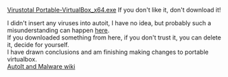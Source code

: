 [Virustotal Portable-VirtualBox_x64.exe](https://www.virustotal.com/gui/file/f2ded0b24760cbdb56e6b32693570a16547e9cf820b5a626e8669b1a5c6ece35?nocache=1) If you don't like it, don't download it!<br>

I didn't insert any viruses into autoit, I have no idea, but probably such a misunderstanding can happen [here](https://github.com/vboxme/Portable-VirtualBox/issues/93).<br>
If you downloaded something from here, if you don't trust it, you can delete it, decide for yourself.<br>
I have drawn conclusions and am finishing making changes to portable virtualbox.<br>
[AutoIt and Malware wiki](https://www.autoitscript.com/wiki/AutoIt_and_Malware)<br>
